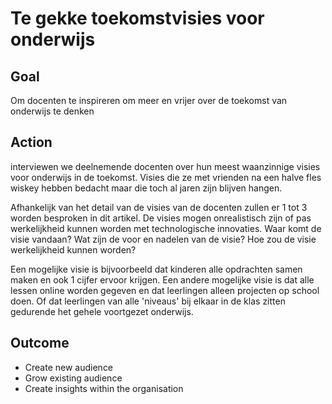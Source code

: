 # Te gekke toekomstvisies voor onderwijs

## Goal

Om docenten te inspireren om meer en vrijer over de toekomst van onderwijs te denken

## Action

interviewen we deelnemende docenten over hun meest waanzinnige visies voor onderwijs in de toekomst. Visies die ze met vrienden na een halve fles wiskey hebben bedacht maar die toch al jaren zijn blijven hangen.

Afhankelijk van het detail van de visies van de docenten zullen er 1 tot 3 worden besproken in dit artikel. De visies mogen onrealistisch zijn of pas werkelijkheid kunnen worden met technologische innovaties. Waar komt de visie vandaan? Wat zijn de voor en nadelen van de visie? Hoe zou de visie werkelijkheid kunnen worden?

Een mogelijke visie is bijvoorbeeld dat kinderen alle opdrachten samen maken en ook 1 cijfer ervoor krijgen. Een andere mogelijke visie is dat alle lessen online worden gegeven en dat leerlingen alleen projecten op school doen. Of dat leerlingen van alle 'niveaus' bij elkaar in de klas zitten gedurende het gehele voortgezet onderwijs.

## Outcome

* Create new audience
* Grow existing audience
* Create insights within the organisation
